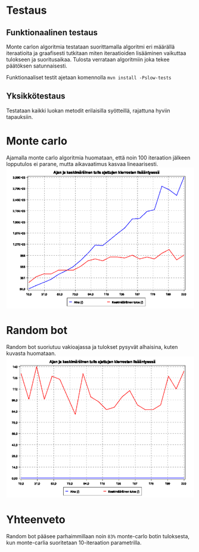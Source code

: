 # Testaus
## Funktionaalinen testaus
Monte carlon algoritmia testataan suorittamalla algoritmi eri määrällä iteraatioita ja graafisesti tutkitaan
miten iteraatioiden lisääminen vaikuttaa tulokseen ja suoritusaikaa. Tulosta verrataan algoritmiin joka tekee päätöksen satunnaisesti.

Funktionaaliset testit ajetaan komennolla `mvn install -Pslow-tests`    
## Yksikkötestaus
Testataan kaikki luokan metodit erilaisilla syötteillä, rajattuna hyviin tapauksiin.

# Monte carlo 

Ajamalla monte carlo algoritmia huomataan, että noin 100 iteraation jälkeen lopputulos ei parane, mutta aikavaatimus
kasvaa lineaarisesti.
![Suoritskyky](monte-carlo.png)

# Random bot

Random bot suoriutuu vakioajassa ja tulokset pysyvät alhaisina, kuten kuvasta huomataan.
![Suoritskyky](random-bot.png)


# Yhteenveto

Random bot pääsee parhaimmillaan noin `83%` monte-carlo botin tuloksesta, kun monte-carlia suoritetaan 10-iteraation 
parametrilla.  
